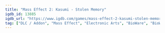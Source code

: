 ```yaml
---
title: "Mass Effect 2: Kasumi - Stolen Memory"
igdb_id: 13885
igdb_url: "https://www.igdb.com/games/mass-effect-2-kasumi-stolen-memory"
tag: ["DLC / Addon", "Mass Effect", "Electronic Arts", "BioWare", "BioWare Montréal", "Shooter", "Role-playing (RPG)", "Single player", "Third person", "Science fiction"]
---
```

